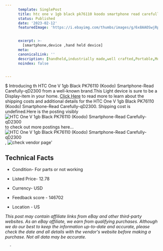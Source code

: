 ```yaml
---
      template: SinglePost
      title: htc one v 1gb black pk76110 koodo smartphone read carefully qd2300
      status: Published
      date: '2023-02-12'
      featuredImage: 'https://i.ebayimg.com/thumbs/images/g/6x8AAOSwjRpj4tD-/s-l225.jpg'
       

      excerpt: >-
        [smartphone,device ,hand held device]
      meta:
      canonicalLink: ''
      description: [handheld,industrially made,well crafted,Portable,Mobile,Compact,Convenient,Lightweight,Maneuverable,Man-portable,Miniature,Carriable,Hand-held,Light,Holdable,Transportable,Mobile device,Pocket-sized,On-the-go,Wireless,Cordless,Compact size,Convenient size, smartphone,device ,hand held device]
      noindex: false
      

---
```

$
      Introducing th HTC One V 1gb Black PK76110 (Koodo) Smartphone-Read Carefully-qD2300 from a well-known brand.This Light device  is sure to be a Display-item in your home. [Click Here](https://www.ebay.com/itm/304797174267?hash=item46f753c9fb%3Ag%3A6x8AAOSwjRpj4tD-&mkevt=1&mkcid=1&mkrid=711-53200-19255-0&campid=%253CePNCampaignId%253E&customid=%253CreferenceId%253E&toolid=10049) to read more to learn about the shipping costs and additional details for the HTC One V 1gb Black PK76110 (Koodo) Smartphone-Read Carefully-qD2300. Shipping cost is undefined.Here is the posting visibly ![HTC One V 1gb Black PK76110 (Koodo) Smartphone-Read Carefully-qD2300](https://i.ebayimg.com/thumbs/images/g/6x8AAOSwjRpj4tD-/s-l225.jpg) to check out more postings here... ![HTC One V 1gb Black PK76110 (Koodo) Smartphone-Read Carefully-qD2300](https://i.ebayimg.com/images/g/6x8AAOSwjRpj4tD-/s-l1600.jpg), ![check vendor page](https://origin-galleryplus.ebayimg.com/ws/web/304797174267_2_0_1/225x225.jpg,https://origin-galleryplus.ebayimg.com/ws/web/304797174267_3_0_1/225x225.jpg,https://origin-galleryplus.ebayimg.com/ws/web/304797174267_4_0_1/225x225.jpg,https://origin-galleryplus.ebayimg.com/ws/web/304797174267_5_0_1/225x225.jpg,https://origin-galleryplus.ebayimg.com/ws/web/304797174267_6_0_1/225x225.jpg,https://origin-galleryplus.ebayimg.com/ws/web/304797174267_7_0_1/225x225.jpg)'

      

 ## Technical Facts 



     
      

 - Condition- For parts or not working 


      

 - Listed Price- 12.78 


      

 - Currency- USD 


      

 - Feedback score - 146702 


      

 - Location - US 


      
      

 *_This post may contain affiliate links from eBay and other third-party websites. As an eBay affiliate, we earn from qualifying purchases. Although we do our best to keep the information up-to-date and accurate, please check the date and all details with the vendor's website before making a purchase. Not all data may be accurate._*




      -
